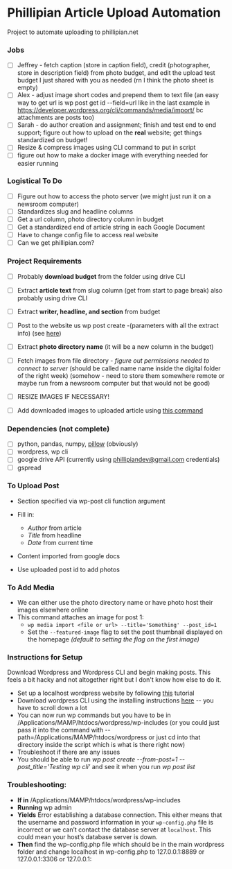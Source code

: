 # Phillipian Article Upload Automation
Project to automate uploading to phillipian.net
### Jobs
- [ ] Jeffrey - fetch caption (store in caption field), credit (photographer, store in description field) from photo budget, and edit the upload test budget I just shared with you as needed (rn I think the photo sheet is empty)
- [ ] Alex - adjust image short codes and prepend them to text file (an easy way to get url is wp post get id --field=url
like in the last example in https://developer.wordpress.org/cli/commands/media/import/ bc attachments are posts too)
- [ ] Sarah - do author creation and assignment; finish and test end to end support; figure out how to upload on the **real** website; get things standardized on budget!
- [ ] Resize & compress images using CLI command to put in script
- [ ] figure out how to make a docker image with everything needed for easier running
### Logistical To Do
- [ ] Figure out how to access the photo server (we might just run it on a newsroom computer)
- [ ] Standardizes slug and headline columns
- [ ] Get a url column, photo directory column in budget
- [ ] Get a standardized end of article string in each Google Document
- [ ] Have to change config file to access real website
- [ ] Can we get phillipian.com?
### Project Requirements
- [ ] Probably **download budget** from the folder using drive CLI 
- [ ] Extract **article text** from slug column (get from start to page break) also probably using drive CLI
- [ ] Extract **writer, headline, and section** from budget
- [ ] Post to the website us wp post create -(parameters with all the extract info) (see [here](https://developer.wordpress.org/cli/commands/post/create/))

- [ ] Extract **photo directory name** (it will be a new column in the budget)
- [ ] Fetch images from file directory - _figure out permissions needed to connect to server_ (should be called name name inside the digital folder of the right week) (somehow - need to store them somewhere remote or maybe run from a newsroom computer but that would not be good)
- [ ] RESIZE IMAGES IF NECESSARY!
- [ ] Add downloaded images to uploaded article using [this command](https://developer.wordpress.org/cli/commands/media/import/)
### Dependencies (not complete)
- [ ] python, pandas, numpy, [pillow](https://github.com/python-pillow/Pillow) (obviously)
- [ ] wordpress, wp cli
- [ ] google drive API (currently using phillipiandev@gmail.com credentials)
- [ ] gspread
### To Upload Post
- Section specified via wp-post cli function argument
- Fill in:
  - _Author_ from article
  - _Title_ from headline
  - _Date_ from current time
- Content imported from google docs

- Use uploaded post id to add photos
### To Add Media
- We can either use the photo directory name or have photo host their images elsewhere online
- This command attaches an image for post 1:
  - `wp media import <file or url> --title='Something' --post_id=1`
  - Set the `--featured-image` flag to set the post thumbnail displayed on the homepage _(default to setting the flag on the first image)_

### Instructions for Setup
Download Wordpress and Wordpress CLI and begin making posts. This feels a bit hacky and not altogether right but I don't know how else to do it.
- Set up a localhost wordpress website by following [this](https://crunchify.com/how-to-install-wordpress-locally-on-mac-os-x-using-mamp/) tutorial
- Download wordpress CLI using the installing instructions [here](https://wp-cli.org/) -- you have to scroll down a lot
- You can now run wp commands but you have to be in /Applications/MAMP/htdocs/wordpress/wp-includes (or you could just pass it into the command with --path=/Applications/MAMP/htdocs/wordpress or just cd into that directory inside the script which is what is there right now)
- Troubleshoot if there are any issues
- You should be able to run _wp post create --from-post=1 --post_title='Testing wp cli'_ and see it when you run _wp post list_

### Troubleshooting:
- **If in** /Applications/MAMP/htdocs/wordpress/wp-includes
- **Running** wp admin
- **Yields** Error establishing a database connection. This either means that the username and password information in your `wp-config.php` file is incorrect or we can’t contact the database server at `localhost`. This could mean your host’s database server is down.
- **Then** find the wp-config.php file which should be in the main wordpress folder and change localhost in wp-config.php to 127.0.0.1:8889 or 127.0.0.1:3306 or 127.0.0.1:<whatever port you have on MAMP>
